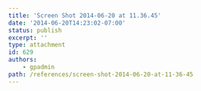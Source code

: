 ```yaml
---
title: 'Screen Shot 2014-06-20 at 11.36.45'
date: '2014-06-20T14:23:02-07:00'
status: publish
excerpt: ''
type: attachment
id: 629
authors:
    - gpadmin
path: /references/screen-shot-2014-06-20-at-11-36-45
---
```

<!DOCTYPE html PUBLIC "-//W3C//DTD HTML 4.0 Transitional//EN" "http://www.w3.org/TR/REC-html40/loose.dtd">
<?xml encoding="UTF-8">
